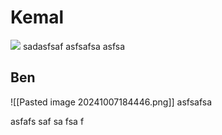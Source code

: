 # Kemal

![](Pasted%20image%2020241007184016.png)
sadasfsaf
asfsafsa
asfsa
## Ben
![[Pasted image 20241007184446.png]]
asfsafsa

asfafs
saf
sa
fsa
f


